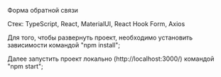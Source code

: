 Форма обратной связи

Стек: TypeScript, React, MaterialUI, React Hook Form, Axios

Для того, чтобы развернуть проект, необходимо установить зависимости командой "npm install";

Далее запустить проект локально (http://localhost:3000/) командой "npm start";
